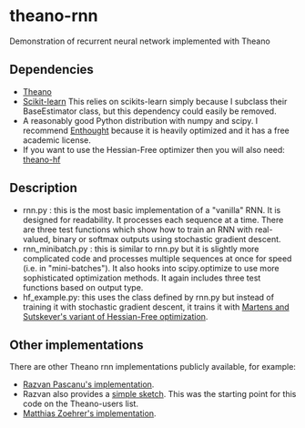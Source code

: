 # theano-rnn

Demonstration of recurrent neural network implemented with Theano

## Dependencies

* [Theano](http://deeplearning.net/software/theano/)
* [Scikit-learn](http://scikit-learn.org/stable/)
This relies on scikits-learn simply because I subclass their BaseEstimator
class, but this dependency could easily be removed.
* A reasonably good Python distribution with numpy and scipy. I
recommend [Enthought](http://enthought.com/) because it is heavily optimized and it has a free
academic license.
* If you want to use the Hessian-Free optimizer then you will also need:
[theano-hf](https://github.com/boulanni/theano-hf)

## Description

* rnn.py : this is the most basic implementation of a "vanilla" RNN. It
is designed for readability. It processes each sequence at a time.
There are three test functions which show how to train an RNN with
real-valued, binary or softmax outputs using stochastic gradient
descent.
* rnn_minibatch.py : this is similar to rnn.py but it is slightly more
complicated code and processes multiple sequences at once for speed
(i.e. in "mini-batches"). It also hooks into scipy.optimize to use
more sophisticated optimization methods. It again includes three test
functions based on output type.
* hf_example.py: this uses the class defined by rnn.py but instead of
training it with stochastic gradient descent, it trains it with
[Martens and Sutskever's variant of Hessian-Free optimization](http://www.cs.toronto.edu/~jmartens/docs/RNN_HF.pdf).

## Other implementations

There are other Theano rnn implementations publicly available, for example:
* [Razvan Pascanu's implementation](https://github.com/pascanur/trainingRNNs).
* Razvan also provides a [simple sketch](http://groups.google.com/group/theano-users/browse_thread/thread/39c755b93675f437). This was the starting point for this code on the Theano-users list. 
* [Matthias Zoehrer's implementation](https://github.com/mzoehr/Theano/tree/rnn_benchmark/benchmark/rnn).
